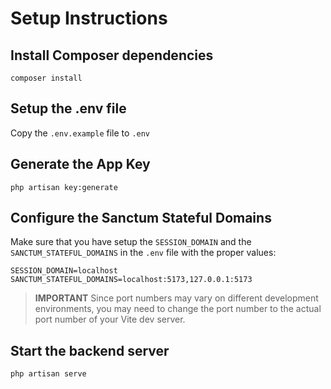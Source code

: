 # Setup Instructions

## Install Composer dependencies
```
composer install
```

## Setup the .env file
Copy the `.env.example` file to `.env`

## Generate the App Key
```
php artisan key:generate
```

## Configure the Sanctum Stateful Domains
Make sure that you have setup the `SESSION_DOMAIN` and the `SANCTUM_STATEFUL_DOMAINS` in the `.env` file with the proper values:
```
SESSION_DOMAIN=localhost
SANCTUM_STATEFUL_DOMAINS=localhost:5173,127.0.0.1:5173
```
>**IMPORTANT** Since port numbers may vary on different development environments, you may need to change the port number to the actual port number of your Vite dev server.

## Start the backend server
```
php artisan serve
```
